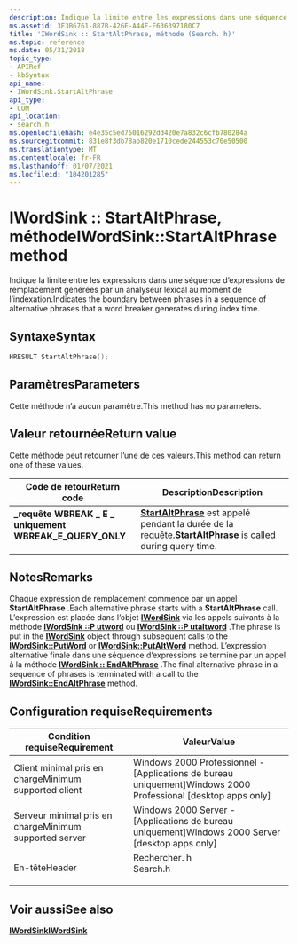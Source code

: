 ```yaml
---
description: Indique la limite entre les expressions dans une séquence d’expressions de remplacement générées par un analyseur lexical au moment de l’indexation.
ms.assetid: 3F3B6761-887B-426E-A44F-E636397180C7
title: 'IWordSink :: StartAltPhrase, méthode (Search. h)'
ms.topic: reference
ms.date: 05/31/2018
topic_type:
- APIRef
- kbSyntax
api_name:
- IWordSink.StartAltPhrase
api_type:
- COM
api_location:
- search.h
ms.openlocfilehash: e4e35c5ed75016292dd420e7a832c6cfb780284a
ms.sourcegitcommit: 831e8f3db78ab820e1710cede244553c70e50500
ms.translationtype: MT
ms.contentlocale: fr-FR
ms.lasthandoff: 01/07/2021
ms.locfileid: "104201285"
---
```

# <a name="iwordsinkstartaltphrase-method"></a><span data-ttu-id="25be1-103">IWordSink :: StartAltPhrase, méthode</span><span class="sxs-lookup"><span data-stu-id="25be1-103">IWordSink::StartAltPhrase method</span></span>

<span data-ttu-id="25be1-104">Indique la limite entre les expressions dans une séquence d’expressions de remplacement générées par un analyseur lexical au moment de l’indexation.</span><span class="sxs-lookup"><span data-stu-id="25be1-104">Indicates the boundary between phrases in a sequence of alternative phrases that a word breaker generates during index time.</span></span>

## <a name="syntax"></a><span data-ttu-id="25be1-105">Syntaxe</span><span class="sxs-lookup"><span data-stu-id="25be1-105">Syntax</span></span>


```C++
HRESULT StartAltPhrase();
```



## <a name="parameters"></a><span data-ttu-id="25be1-106">Paramètres</span><span class="sxs-lookup"><span data-stu-id="25be1-106">Parameters</span></span>

<span data-ttu-id="25be1-107">Cette méthode n’a aucun paramètre.</span><span class="sxs-lookup"><span data-stu-id="25be1-107">This method has no parameters.</span></span>

## <a name="return-value"></a><span data-ttu-id="25be1-108">Valeur retournée</span><span class="sxs-lookup"><span data-stu-id="25be1-108">Return value</span></span>

<span data-ttu-id="25be1-109">Cette méthode peut retourner l’une de ces valeurs.</span><span class="sxs-lookup"><span data-stu-id="25be1-109">This method can return one of these values.</span></span>



| <span data-ttu-id="25be1-110">Code de retour</span><span class="sxs-lookup"><span data-stu-id="25be1-110">Return code</span></span>                                                                                           | <span data-ttu-id="25be1-111">Description</span><span class="sxs-lookup"><span data-stu-id="25be1-111">Description</span></span>                                                                                |
|-------------------------------------------------------------------------------------------------------|--------------------------------------------------------------------------------------------|
| <dl> <span data-ttu-id="25be1-112"><dt>**\_requête WBREAK \_ E \_ uniquement**</dt></span><span class="sxs-lookup"><span data-stu-id="25be1-112"><dt>**WBREAK\_E\_QUERY\_ONLY**</dt></span></span> </dl> | <span data-ttu-id="25be1-113">[**StartAltPhrase**](iwordsink-startaltphrase.md) est appelé pendant la durée de la requête.</span><span class="sxs-lookup"><span data-stu-id="25be1-113">[**StartAltPhrase**](iwordsink-startaltphrase.md) is called during query time.</span></span><br/> |



 

## <a name="remarks"></a><span data-ttu-id="25be1-114">Notes</span><span class="sxs-lookup"><span data-stu-id="25be1-114">Remarks</span></span>

<span data-ttu-id="25be1-115">Chaque expression de remplacement commence par un appel **StartAltPhrase** .</span><span class="sxs-lookup"><span data-stu-id="25be1-115">Each alternative phrase starts with a **StartAltPhrase** call.</span></span> <span data-ttu-id="25be1-116">L’expression est placée dans l’objet [**IWordSink**](iwordsink.md) via les appels suivants à la méthode [**IWordSink ::P utword**](iwordsink-putword.md) ou [**IWordSink ::P utaltword**](iwordsink-putaltword.md) .</span><span class="sxs-lookup"><span data-stu-id="25be1-116">The phrase is put in the [**IWordSink**](iwordsink.md) object through subsequent calls to the [**IWordSink::PutWord**](iwordsink-putword.md) or [**IWordSink::PutAltWord**](iwordsink-putaltword.md) method.</span></span> <span data-ttu-id="25be1-117">L’expression alternative finale dans une séquence d’expressions se termine par un appel à la méthode [**IWordSink :: EndAltPhrase**](iwordsink-endaltphrase.md) .</span><span class="sxs-lookup"><span data-stu-id="25be1-117">The final alternative phrase in a sequence of phrases is terminated with a call to the [**IWordSink::EndAltPhrase**](iwordsink-endaltphrase.md) method.</span></span>

## <a name="requirements"></a><span data-ttu-id="25be1-118">Configuration requise</span><span class="sxs-lookup"><span data-stu-id="25be1-118">Requirements</span></span>



| <span data-ttu-id="25be1-119">Condition requise</span><span class="sxs-lookup"><span data-stu-id="25be1-119">Requirement</span></span> | <span data-ttu-id="25be1-120">Valeur</span><span class="sxs-lookup"><span data-stu-id="25be1-120">Value</span></span> |
|-------------------------------------|-------------------------------------------------------------------------------------|
| <span data-ttu-id="25be1-121">Client minimal pris en charge</span><span class="sxs-lookup"><span data-stu-id="25be1-121">Minimum supported client</span></span><br/> | <span data-ttu-id="25be1-122">Windows 2000 Professionnel - \[Applications de bureau uniquement\]</span><span class="sxs-lookup"><span data-stu-id="25be1-122">Windows 2000 Professional \[desktop apps only\]</span></span><br/>                          |
| <span data-ttu-id="25be1-123">Serveur minimal pris en charge</span><span class="sxs-lookup"><span data-stu-id="25be1-123">Minimum supported server</span></span><br/> | <span data-ttu-id="25be1-124">Windows 2000 Server - \[Applications de bureau uniquement\]</span><span class="sxs-lookup"><span data-stu-id="25be1-124">Windows 2000 Server \[desktop apps only\]</span></span><br/>                                |
| <span data-ttu-id="25be1-125">En-tête</span><span class="sxs-lookup"><span data-stu-id="25be1-125">Header</span></span><br/>                   | <dl> <span data-ttu-id="25be1-126"><dt>Rechercher. h</dt></span><span class="sxs-lookup"><span data-stu-id="25be1-126"><dt>Search.h</dt></span></span> </dl> |



## <a name="see-also"></a><span data-ttu-id="25be1-127">Voir aussi</span><span class="sxs-lookup"><span data-stu-id="25be1-127">See also</span></span>

<dl> <dt>

[<span data-ttu-id="25be1-128">**IWordSink**</span><span class="sxs-lookup"><span data-stu-id="25be1-128">**IWordSink**</span></span>](iwordsink.md)
</dt> </dl>

 

 




